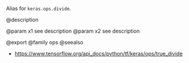 Alias for `keras.ops.divide`.

@description

@param x1 see description
@param x2 see description

@export
@family ops
@seealso
+ <https://www.tensorflow.org/api_docs/python/tf/keras/ops/true_divide>
